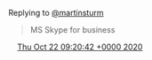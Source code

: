 Replying to [@martinsturm](https://twitter.com/martinsturm/status/1319143745447747584)

> MS Skype for business

<img src="../../media/tweet.ico" width="12" /> [Thu Oct 22 09:20:42 +0000 2020](https://twitter.com/DromerDenker/status/1319207039122497536)